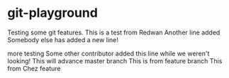 # git-playground
Testing some git features.
This is a test from Redwan
Another line added
Somebody else has added a new line!

more testing
Some other contributor added this line while we weren't looking!
This will advance master branch
This is from feature branch
This from Chez feature

